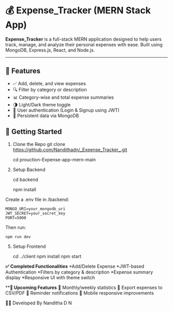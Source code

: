 # 💰 Expense_Tracker (MERN Stack App)

**Expense_Tracker** is a full-stack MERN application designed to help users track, manage, and analyze their personal expenses with ease. Built using MongoDB, Express.js, React, and Node.js.

---

## 🚀 Features

- ✅ Add, delete, and view expenses
- 🔍 Filter by category or description
- 📊 Category-wise and total expense summaries
- 🌗 Light/Dark theme toggle
- 🔐 User authentication (Login & Signup using JWT)
- 🧠 Persistent data via MongoDB



## 🔧 Getting Started

 1. Clone the Repo
    git clone https://github.com/Nandithadn/_Expense_Tracker_.git
    
    cd prouction-Expense-app-mern-main
    
3. Setup Backend
   
    cd backend
   
    npm install
   
Create a .env file in /backend:

    MONGO_URI=your_mongodb_uri
    JWT_SECRET=your_secret_key
    PORT=5000
    
Then run:

    npm run dev
    
5. Setup Frontend

    cd ../client
    npm install
    npm start
   
**********✅ Completed Functionalities**********
*Add/Delete Expense
*JWT-based Authentication
*Filters by category & description
*Expense summary display
*Responsive UI with theme switch

********🌱 Upcoming Features******
🔄 Monthly/weekly statistics
📁 Export expenses to CSV/PDF
🔔 Reminder notifications
📱 Mobile responsive improvements

👩‍💻 Developed By
Nanditha D N
